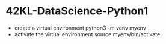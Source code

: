 # 42KL-DataScience-Python1

- create a virtual environment 
	python3 -m venv myenv 
- activate the virtual environment
	source myenv/bin/activate